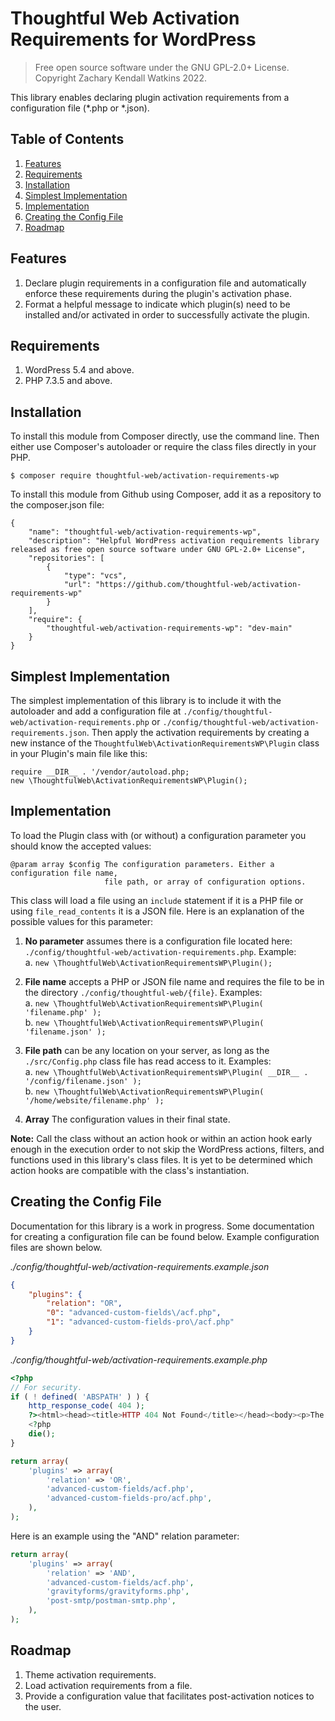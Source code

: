 # Thoughtful Web Activation Requirements for WordPress

>Free open source software under the GNU GPL-2.0+ License.  
>Copyright Zachary Kendall Watkins 2022.  

This library enables declaring plugin activation requirements from a configuration file (*.php or *.json).

## Table of Contents

1. [Features](#features)
1. [Requirements](#requirements)
2. [Installation](#installation)
3. [Simplest Implementation](#simplest-implementation)
4. [Implementation](#implementation)
5. [Creating the Config File](#creating-the-config-file)
6. [Roadmap](#roadmap)

## Features

1. Declare plugin requirements in a configuration file and automatically enforce these requirements during the plugin's activation phase.
2. Format a helpful message to indicate which plugin(s) need to be installed and/or activated in order to successfully activate the plugin.

## Requirements

1. WordPress 5.4 and above.
2. PHP 7.3.5 and above.

## Installation

To install this module from Composer directly, use the command line. Then either use Composer's autoloader or require the class files directly in your PHP.

`$ composer require thoughtful-web/activation-requirements-wp`

To install this module from Github using Composer, add it as a repository to the composer.json file:

```
{
    "name": "thoughtful-web/activation-requirements-wp",
    "description": "Helpful WordPress activation requirements library released as free open source software under GNU GPL-2.0+ License",
	"repositories": [
		{
			"type": "vcs",
			"url": "https://github.com/thoughtful-web/activation-requirements-wp"
		}
	],
	"require": {
		"thoughtful-web/activation-requirements-wp": "dev-main"
	}
}
```

## Simplest Implementation

The simplest implementation of this library is to include it with the autoloader and add a configuration file at `./config/thoughtful-web/activation-requirements.php` or `./config/thoughtful-web/activation-requirements.json`. Then apply the activation requirements by creating a new instance of the `ThoughtfulWeb\ActivationRequirementsWP\Plugin` class in your Plugin's main file like this:  

```
require __DIR__ . '/vendor/autoload.php;
new \ThoughtfulWeb\ActivationRequirementsWP\Plugin();
```

## Implementation

To load the Plugin class with (or without) a configuration parameter you should know the accepted values:

```
@param array $config The configuration parameters. Either a configuration file name,
                     file path, or array of configuration options.
```

This class will load a file using an `include` statement if it is a PHP file or using `file_read_contents` it is a JSON file. Here is an explanation of the possible values for this parameter:

1. **No parameter** assumes there is a configuration file located here: `./config/thoughtful-web/activation-requirements.php`. Example:  
   a. `new \ThoughtfulWeb\ActivationRequirementsWP\Plugin();`  

2. **File name** accepts a PHP or JSON file name and requires the file to be in the directory `./config/thoughtful-web/{file}`. Examples:  
   a. `new \ThoughtfulWeb\ActivationRequirementsWP\Plugin( 'filename.php' );`  
   b. `new \ThoughtfulWeb\ActivationRequirementsWP\Plugin( 'filename.json' );`  

3. **File path** can be any location on your server, as long as the `./src/Config.php` class file has read access to it. Examples:  
   a. `new \ThoughtfulWeb\ActivationRequirementsWP\Plugin( __DIR__ . '/config/filename.json' );`  
   b. `new \ThoughtfulWeb\ActivationRequirementsWP\Plugin( '/home/website/filename.php' );`  

4. **Array** The configuration values in their final state.

**Note:** Call the class without an action hook or within an action hook early enough in the execution order to not skip the WordPress actions, filters, and functions used in this library's class files. It is yet to be determined which action hooks are compatible with the class's instantiation.

## Creating the Config File

Documentation for this library is a work in progress. Some documentation for creating a configuration file can be found below. Example configuration files are shown below.

*./config/thoughtful-web/activation-requirements.example.json*
```json
{
    "plugins": {
        "relation": "OR",
        "0": "advanced-custom-fields\/acf.php",
        "1": "advanced-custom-fields-pro\/acf.php"
    }
}
```

*./config/thoughtful-web/activation-requirements.example.php*
```php
<?php
// For security.
if ( ! defined( 'ABSPATH' ) ) {
	http_response_code( 404 );
	?><html><head><title>HTTP 404 Not Found</title></head><body><p>The requested page does not exist.</p></body></html>
	<?php
	die();
}

return array(
	'plugins' => array(
		'relation' => 'OR',
		'advanced-custom-fields/acf.php',
		'advanced-custom-fields-pro/acf.php',
	),
);
```

Here is an example using the "AND" relation parameter:

```php
return array(
	'plugins' => array(
		'relation' => 'AND',
		'advanced-custom-fields/acf.php',
		'gravityforms/gravityforms.php',
		'post-smtp/postman-smtp.php',
	),
);
```

## Roadmap

1. Theme activation requirements.
2. Load activation requirements from a file.
3. Provide a configuration value that facilitates post-activation notices to the user.
